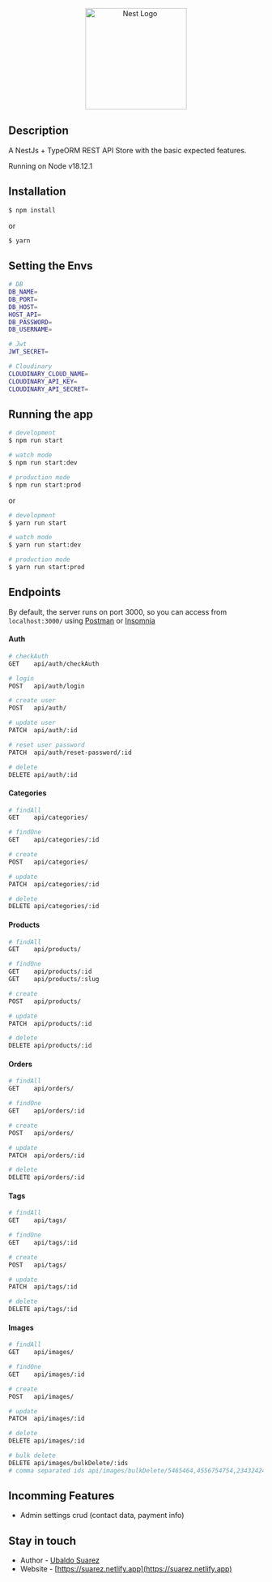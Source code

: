 <p align="center">
  <a href="http://nestjs.com/" target="blank"><img src="https://nestjs.com/img/logo-small.svg" width="200" alt="Nest Logo" /></a>
</p>

[circleci-image]: https://img.shields.io/circleci/build/github/nestjs/nest/master?token=abc123def456
[circleci-url]: https://circleci.com/gh/nestjs/nest

## Description

A NestJs + TypeORM REST API Store with the basic expected features.

Running on Node v18.12.1

## Installation

```bash
$ npm install
```

or

```bash
$ yarn
```

## Setting the Envs

```bash
# DB
DB_NAME=
DB_PORT=
DB_HOST=
HOST_API=
DB_PASSWORD=
DB_USERNAME=

# Jwt
JWT_SECRET=

# Cloudinary
CLOUDINARY_CLOUD_NAME=
CLOUDINARY_API_KEY=
CLOUDINARY_API_SECRET=
```

## Running the app

```bash
# development
$ npm run start

# watch mode
$ npm run start:dev

# production mode
$ npm run start:prod
```

or

```bash
# development
$ yarn run start

# watch mode
$ yarn run start:dev

# production mode
$ yarn run start:prod
```

## Endpoints

By default, the server runs on port 3000, so you can access from `localhost:3000/` using [Postman][1] or [Insomnia][2]

[1]: https://www.postman.com/
[2]: https://insomnia.rest/download

#### Auth

```bash
# checkAuth
GET    api/auth/checkAuth

# login
POST   api/auth/login

# create user
POST   api/auth/

# update user
PATCH  api/auth/:id

# reset user password
PATCH  api/auth/reset-password/:id

# delete
DELETE api/auth/:id
```

#### Categories

```bash
# findAll
GET    api/categories/

# findOne
GET    api/categories/:id

# create
POST   api/categories/

# update
PATCH  api/categories/:id

# delete
DELETE api/categories/:id
```

#### Products

```bash
# findAll
GET    api/products/

# findOne
GET    api/products/:id
GET    api/products/:slug

# create
POST   api/products/

# update
PATCH  api/products/:id

# delete
DELETE api/products/:id
```

#### Orders

```bash
# findAll
GET    api/orders/

# findOne
GET    api/orders/:id

# create
POST   api/orders/

# update
PATCH  api/orders/:id

# delete
DELETE api/orders/:id
```

#### Tags

```bash
# findAll
GET    api/tags/

# findOne
GET    api/tags/:id

# create
POST   api/tags/

# update
PATCH  api/tags/:id

# delete
DELETE api/tags/:id
```

#### Images

```bash
# findAll
GET    api/images/

# findOne
GET    api/images/:id

# create
POST   api/images/

# update
PATCH  api/images/:id

# delete
DELETE api/images/:id

# bulk delete
DELETE api/images/bulkDelete/:ids
# comma separated ids api/images/bulkDelete/5465464,4556754754,234324242
```

## Incomming Features

- Admin settings crud (contact data, payment info)

## Stay in touch

- Author - [Ubaldo Suarez](https://www.linkedin.com/in/usuarezs/)
- Website - [https://suarez.netlify.app](https://suarez.netlify.app)
